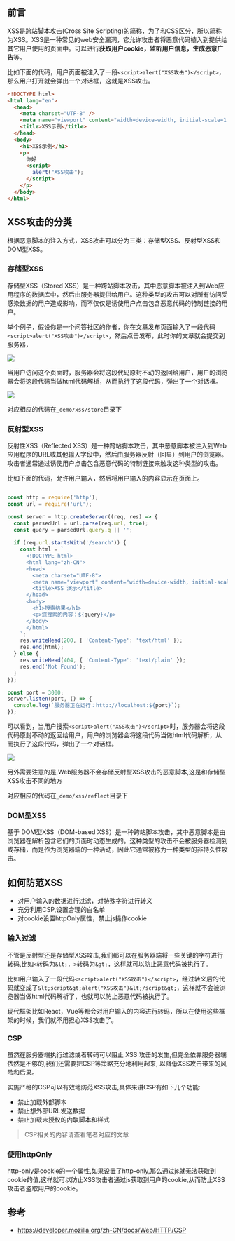 ## 前言

XSS是跨站脚本攻击(Cross Site Scripting)的简称，为了和CSS区分，所以简称为XSS。XSS是一种常见的web安全漏洞，它允许攻击者将恶意代码植入到提供给其它用户使用的页面中。可以进行**获取用户cookie，监听用户信息，生成恶意广告**等。

比如下面的代码，用户页面被注入了一段`<script>alert("XSS攻击")</script>`，那么用户打开就会弹出一个对话框，这就是XSS攻击。

```html
<!DOCTYPE html>
<html lang="en">
  <head>
    <meta charset="UTF-8" />
    <meta name="viewport" content="width=device-width, initial-scale=1.0" />
    <title>XSS示例</title>
  </head>
  <body>
    <h1>XSS示例</h1>
    <p>
      你好
      <script>
        alert("XSS攻击");
      </script>
    </p>
  </body>
</html>

```

## XSS攻击的分类

根据恶意脚本的注入方式，XSS攻击可以分为三类：存储型XSS、反射型XSS和DOM型XSS。


### 存储型XSS

存储型XSS（Stored XSS）是一种跨站脚本攻击，其中恶意脚本被注入到Web应用程序的数据库中，然后由服务器提供给用户。这种类型的攻击可以对所有访问受感染数据的用户造成影响，而不仅仅是诱使用户点击包含恶意代码的特制链接的用户。

举个例子，假设你是一个问答社区的作者，你在文章发布页面输入了一段代码`<script>alert("XSS攻击")</script>`，然后点击发布，此时你的文章就会提交到服务器，

![](https://cdn.jsdelivr.net/gh/chenxiaoyao6228/cloudimg@main/2023/xss-store-1.png)

当用户访问这个页面时，服务器会将这段代码原封不动的返回给用户，用户的浏览器会将这段代码当做html代码解析，从而执行了这段代码，弹出了一个对话框。

![](https://cdn.jsdelivr.net/gh/chenxiaoyao6228/cloudimg@main/2023/xss-store-2.png)

对应相应的代码在`_demo/xss/store`目录下


### 反射型XSS

反射性XSS（Reflected XSS）是一种跨站脚本攻击，其中恶意脚本被注入到Web应用程序的URL或其他输入字段中，然后由服务器反射（回显）到用户的浏览器。攻击者通常通过诱使用户点击包含恶意代码的特制链接来触发这种类型的攻击。

比如下面的代码，允许用户输入，然后将用户输入的内容显示在页面上。

```js

const http = require('http');
const url = require('url');

const server = http.createServer((req, res) => {
  const parsedUrl = url.parse(req.url, true);
  const query = parsedUrl.query.q || '';
  
  if (req.url.startsWith('/search')) {
    const html = `
      <!DOCTYPE html>
      <html lang="zh-CN">
      <head>
        <meta charset="UTF-8">
        <meta name="viewport" content="width=device-width, initial-scale=1.0">
        <title>XSS 演示</title>
      </head>
      <body>
        <h1>搜索结果</h1>
        <p>您搜索的内容：${query}</p>
      </body>
      </html>
    `;
    res.writeHead(200, { 'Content-Type': 'text/html' });
    res.end(html);
  } else {
    res.writeHead(404, { 'Content-Type': 'text/plain' });
    res.end('Not Found');
  }
});

const port = 3000;
server.listen(port, () => {
  console.log(`服务器正在运行：http://localhost:${port}`);
});
```

可以看到，当用户搜索`<script>alert("XSS攻击")</script>`时，服务器会将这段代码原封不动的返回给用户，用户的浏览器会将这段代码当做html代码解析，从而执行了这段代码，弹出了一个对话框。

![](https://cdn.jsdelivr.net/gh/chenxiaoyao6228/cloudimg@main/2023/xss-reflect-1.png.png)

另外需要注意的是,Web服务器不会存储反射型XSS攻击的恶意脚本,这是和存储型XSS攻击不同的地方

对应相应的代码在`_demo/xss/reflect`目录下

### DOM型XSS

基于 DOM型XSS（DOM-based XSS）是一种跨站脚本攻击，其中恶意脚本是由浏览器在解析包含它们的页面时动态生成的。这种类型的攻击不会被服务器检测到或存储，而是作为浏览器端的一种活动，因此它通常被称为一种类型的非持久性攻击。


## 如何防范XSS

- 对用户输入的数据进行过滤，对特殊字符进行转义
- 充分利用CSP,设置合理的白名单
- 对cookie设置httpOnly属性，禁止js操作cookie

### 输入过滤

不管是反射型还是存储型XSS攻击,我们都可以在服务器端将一些关键的字符进行转码,比如`<`转码为`&lt;`，`>`转码为`&gt;`，这样就可以防止恶意代码被执行了。

比如用户输入了一段代码`<script>alert("XSS攻击")</script>`，经过转义后的代码就变成了`&lt;script&gt;alert("XSS攻击")&lt;/script&gt;`，这样就不会被浏览器当做html代码解析了，也就可以防止恶意代码被执行了。

现代框架比如React，Vue等都会对用户输入的内容进行转码，所以在使用这些框架的时候，我们就不用担心XSS攻击了。

### CSP

虽然在服务器端执行过滤或者转码可以阻止 XSS 攻击的发生,但完全依靠服务器端依然是不够的,我们还需要把CSP等策略充分地利用起来, 以降低XSS攻击带来的⻛险和后果。

实施严格的CSP可以有效地防范XSS攻击,具体来讲CSP有如下几个功能:

- 禁止加载外部脚本
- 禁止想外部URL发送数据
- 禁止加载未授权的内联脚本和样式

> CSP相关的内容请查看笔者对应的文章

### 使用httpOnly

http-only是cookie的一个属性,如果设置了http-only,那么通过js就无法获取到cookie的值,这样就可以防止XSS攻击者通过js获取到用户的cookie,从而防止XSS攻击者盗取用户的cookie。

## 参考

- https://developer.mozilla.org/zh-CN/docs/Web/HTTP/CSP